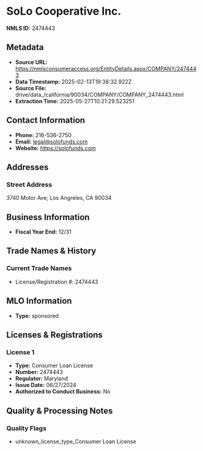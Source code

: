# SoLo Cooperative Inc.

**NMLS ID:** 2474443

## Metadata
- **Source URL:** https://nmlsconsumeraccess.org/EntityDetails.aspx/COMPANY/2474443
- **Data Timestamp:** 2025-02-13T19:38:32.922Z
- **Source File:** drive/data_/california/90034/COMPANY/COMPANY_2474443.html
- **Extraction Time:** 2025-05-27T10:21:29.523251

## Contact Information
- **Phone:** 216-536-2750
- **Email:** legal@solofunds.com
- **Website:** https://solofunds.com

## Addresses
### Street Address
3740 Motor Ave; Los Angreles, CA 90034

## Business Information
- **Fiscal Year End:** 12/31

## Trade Names & History
### Current Trade Names
- License/Registration #: 2474443

## MLO Information
- **Type:** sponsored

## Licenses & Registrations

### License 1
- **Type:** Consumer Loan License
- **Number:** 2474443
- **Regulator:** Maryland
- **Issue Date:** 06/27/2024
- **Authorized to Conduct Business:** No

## Quality & Processing Notes
### Quality Flags
- unknown_license_type_Consumer Loan License

